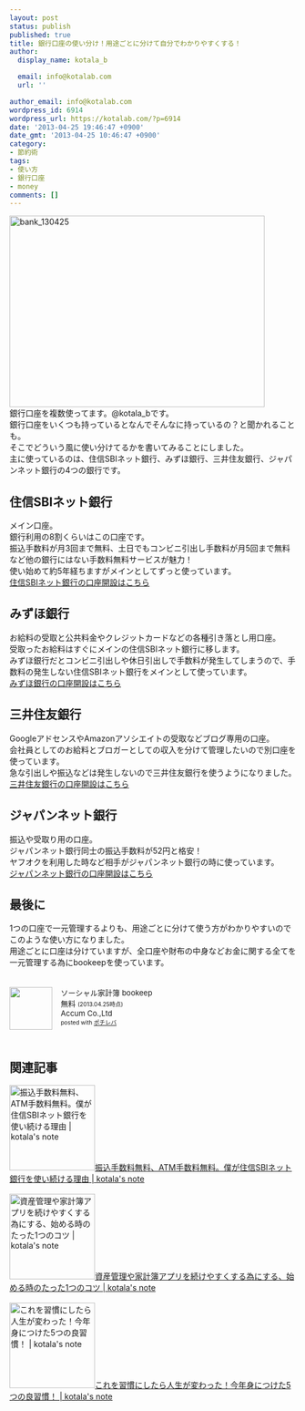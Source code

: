 ```yaml
---
layout: post
status: publish
published: true
title: 銀行口座の使い分け！用途ごとに分けて自分でわかりやすくする！
author:
  display_name: kotala_b

  email: info@kotalab.com
  url: ''

author_email: info@kotalab.com
wordpress_id: 6914
wordpress_url: https://kotalab.com/?p=6914
date: '2013-04-25 19:46:47 +0900'
date_gmt: '2013-04-25 10:46:47 +0900'
category:
- 節約術
tags:
- 使い方
- 銀行口座
- money
comments: []
---
```

<p><img src="https://kotalab.com/wp-content/uploads/bank_130425-448x336.jpg" alt="bank_130425" width="448" height="336" class="alignnone size-large wp-image-6915" /><br />
銀行口座を複数使ってます。@kotala_bです。<br />
銀行口座をいくつも持っているとなんでそんなに持っているの？と聞かれることも。<br />
そこでどういう風に使い分けてるかを書いてみることにしました。<br />
主に使っているのは、住信SBIネット銀行、みずほ銀行、三井住友銀行、ジャパンネット銀行の4つの銀行です。<br />
<!--more--></p>
<h2>住信SBIネット銀行</h2>
<p>メイン口座。<br />
銀行利用の8割くらいはこの口座です。<br />
振込手数料が月3回まで無料、土日でもコンビニ引出し手数料が月5回まで無料など他の銀行にはない手数料無料サービスが魅力！<br />
使い始めて約5年経ちますがメインとしてずっと使っています。<br />
<a href="http://ad2.trafficgate.net/mt/s/1/4478/193863_317871/">住信SBIネット銀行の口座開設はこちら</A></p>
<h2>みずほ銀行</h2>
<p>お給料の受取と公共料金やクレジットカードなどの各種引き落とし用口座。<br />
受取ったお給料はすぐにメインの住信SBIネット銀行に移します。<br />
みずほ銀行だとコンビニ引出しや休日引出しで手数料が発生してしまうので、手数料の発生しない住信SBIネット銀行をメインとして使っています。<br />
<a href="http://www.mizuhobank.co.jp/start/step/index.html" target="_blank">みずほ銀行の口座開設はこちら</a></p>
<h2>三井住友銀行</h2>
<p>GoogleアドセンスやAmazonアソシエイトの受取などブログ専用の口座。<br />
会社員としてのお給料とブロガーとしての収入を分けて管理したいので別口座を使っています。<br />
急な引出しや振込などは発生しないので三井住友銀行を使うようになりました。<br />
<a href="http://www.smbc.co.jp/kojin/sougou/" target="_blank">三井住友銀行の口座開設はこちら</a></p>
<h2>ジャパンネット銀行</h2>
<p>振込や受取り用の口座。<br />
ジャパンネット銀行同士の振込手数料が52円と格安！<br />
ヤフオクを利用した時など相手がジャパンネット銀行の時に使っています。<br />
<a href="http://ad2.trafficgate.net/t/r/89/258/193863_317871/" target="_blank">ジャパンネット銀行の口座開設はこちら</A></p>
<h2>最後に</h2>
<p>1つの口座で一元管理するよりも、用途ごとに分けて使う方がわかりやすいのでこのような使い方になりました。<br />
用途ごとに口座は分けていますが、全口座や財布の中身などお金に関する全てを一元管理する為にbookeepを使っています。</p>
<div class="pochireba" style="text-align:left;font-size:small;padding:20px 0;/zoom: 1;overflow: hidden;"><span class="removed_link" title="click.linksynergy.com/fs-bin/click?id=d2yYUp776R4&amp;subid=&amp;offerid=94348.1&amp;type=3&amp;tmpid=3910&amp;RD_PARM1=https%253A%252F%252Fitunes.apple.com%252Fjp%252Fapp%252Fsosharu-jia-ji-bu-bookeep%252Fid483308707%253Fmt%253D8%2526uo%253D4"><img src="http://a191.phobos.apple.com/us/r1000/120/Purple/v4/c0/4e/4a/c04e4a6d-5408-269b-ad7e-67ae0027536a/mzl.rkjkyjxl.png" width="75" height="75" style="float:left;margin:0 15px 0 0;" class="pochi_img" ></span>
<div class="pochi_info" style="text-align:left;/zoom: 1;overflow: hidden;">
<div class="pochi_name"><span class="removed_link" title="click.linksynergy.com/fs-bin/click?id=d2yYUp776R4&amp;subid=&amp;offerid=94348.1&amp;type=3&amp;tmpid=3910&amp;RD_PARM1=https%253A%252F%252Fitunes.apple.com%252Fjp%252Fapp%252Fsosharu-jia-ji-bu-bookeep%252Fid483308707%253Fmt%253D8%2526uo%253D4">ソーシャル家計簿 bookeep</span></div>
<div class="pochi_price" style="display:inline;">無料</div>
<div class="pochi_time" style="font-size:x-small;display:inline;">(2013.04.25時点)</div>
<div class="pochi_seller"><span class="removed_link" title="click.linksynergy.com/fs-bin/click?id=d2yYUp776R4&amp;subid=&amp;offerid=94348.1&amp;type=3&amp;tmpid=3910&amp;RD_PARM1=https%253A%252F%252Fitunes.apple.com%252Fjp%252Fartist%252Faccum-co.-ltd%252Fid350707295%253Fuo%253D4">Accum Co.,Ltd</span></div>
<div class="pochi_post" style="font-size:x-small;">posted with <a href="https://pochireba.com">ポチレバ</a></div>
</div>
<div class="pochireba-footer" style="clear: left"></div>
</div>
<h2 class="rele">関連記事</h2>
<p><a href="https://kotalab.com/keep-using-sbi-net-banking" target="_blank"><img  class="alignleft" src="https://kotalab.com/wp-content/uploads/bank_130425-448x336.jpg" alt="振込手数料無料、ATM手数料無料。僕が住信SBIネット銀行を使い続ける理由 | kotala's note" width="150" /></a><a href="https://kotalab.com/keep-using-sbi-net-banking" target="_blank">振込手数料無料、ATM手数料無料。僕が住信SBIネット銀行を使い続ける理由 | kotala's note</a><br style="clear:both;" /><br />
<a href="https://kotalab.com/money-app-good-habits" target="_blank"><img  class="alignleft" src="https://kotalab.com/wp-content/uploads/bookeep_130301-448x448.png" alt="資産管理や家計簿アプリを続けやすくする為にする、始める時のたった1つのコツ | kotala's note" width="150" /></a><a href="https://kotalab.com/money-app-good-habits" target="_blank">資産管理や家計簿アプリを続けやすくする為にする、始める時のたった1つのコツ | kotala's note</a><br style="clear:both;" /><br />
<a href="https://kotalab.com/good-five-habits" target="_blank"><img  class="alignleft" src="https://kotalab.com/wp-content/uploads/syuukan5_121229-448x336.jpg" alt="これを習慣にしたら人生が変わった！今年身につけた5つの良習慣！ | kotala's note" width="150" /></a><a href="https://kotalab.com/good-five-habits" target="_blank">これを習慣にしたら人生が変わった！今年身につけた5つの良習慣！ | kotala's note</a><br style="clear:both;" /></p>
